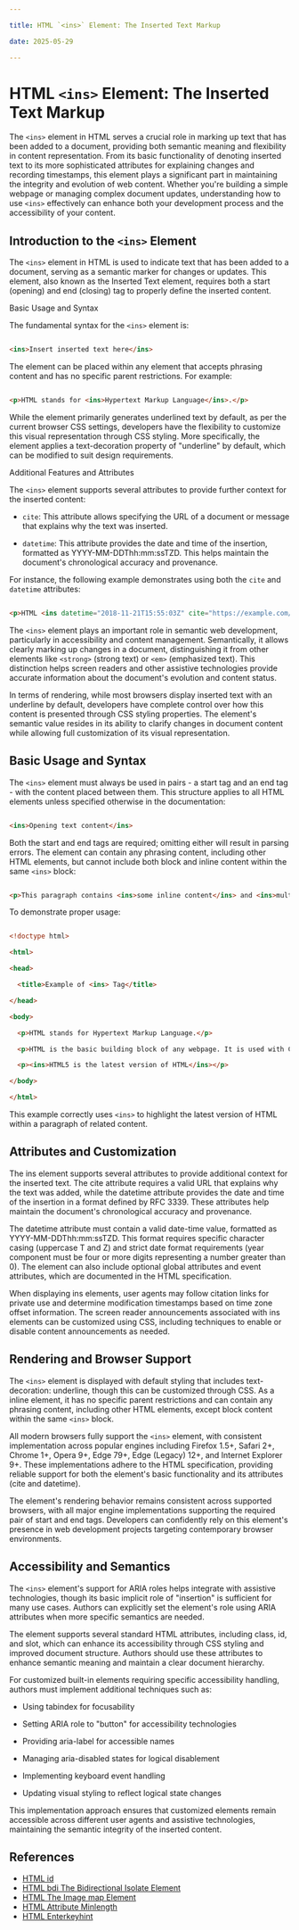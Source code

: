 ```yaml
---

title: HTML `<ins>` Element: The Inserted Text Markup

date: 2025-05-29

---
```



# HTML `<ins>` Element: The Inserted Text Markup

The `<ins>` element in HTML serves a crucial role in marking up text that has been added to a document, providing both semantic meaning and flexibility in content representation. From its basic functionality of denoting inserted text to its more sophisticated attributes for explaining changes and recording timestamps, this element plays a significant part in maintaining the integrity and evolution of web content. Whether you're building a simple webpage or managing complex document updates, understanding how to use `<ins>` effectively can enhance both your development process and the accessibility of your content.


## Introduction to the `<ins>` Element

The `<ins>` element in HTML is used to indicate text that has been added to a document, serving as a semantic marker for changes or updates. This element, also known as the Inserted Text element, requires both a start (opening) and end (closing) tag to properly define the inserted content.

Basic Usage and Syntax

The fundamental syntax for the `<ins>` element is:

```html

<ins>Insert inserted text here</ins>

```

The element can be placed within any element that accepts phrasing content and has no specific parent restrictions. For example:

```html

<p>HTML stands for <ins>Hypertext Markup Language</ins>.</p>

```

While the element primarily generates underlined text by default, as per the current browser CSS settings, developers have the flexibility to customize this visual representation through CSS styling. More specifically, the element applies a text-decoration property of "underline" by default, which can be modified to suit design requirements.

Additional Features and Attributes

The `<ins>` element supports several attributes to provide further context for the inserted content:

- `cite`: This attribute allows specifying the URL of a document or message that explains why the text was inserted.

- `datetime`: This attribute provides the date and time of the insertion, formatted as YYYY-MM-DDThh:mm:ssTZD. This helps maintain the document's chronological accuracy and provenance.

For instance, the following example demonstrates using both the `cite` and `datetime` attributes:

```html

<p>HTML <ins datetime="2018-11-21T15:55:03Z" cite="https://example.com/revision-history">5 is the latest version of HTML</ins></p>

```

The `<ins>` element plays an important role in semantic web development, particularly in accessibility and content management. Semantically, it allows clearly marking up changes in a document, distinguishing it from other elements like `<strong>` (strong text) or `<em>` (emphasized text). This distinction helps screen readers and other assistive technologies provide accurate information about the document's evolution and content status.

In terms of rendering, while most browsers display inserted text with an underline by default, developers have complete control over how this content is presented through CSS styling properties. The element's semantic value resides in its ability to clarify changes in document content while allowing full customization of its visual representation.


## Basic Usage and Syntax

The `<ins>` element must always be used in pairs - a start tag and an end tag - with the content placed between them. This structure applies to all HTML elements unless specified otherwise in the documentation:

```html

<ins>Opening text content</ins>

```

Both the start and end tags are required; omitting either will result in parsing errors. The element can contain any phrasing content, including other HTML elements, but cannot include both block and inline content within the same `<ins>` block:

```html

<p>This paragraph contains <ins>some inline content</ins> and <ins>multiple <strong>sub-elements</strong></ins></p>

```

To demonstrate proper usage:

```html

<!doctype html>

<html>

<head>

  <title>Example of <ins> Tag</title>

</head>

<body>

  <p>HTML stands for Hypertext Markup Language.</p>

  <p>HTML is the basic building block of any webpage. It is used with CSS and Javascript to create interactive web pages.</p>

  <p><ins>HTML5 is the latest version of HTML</ins></p>

</body>

</html>

```

This example correctly uses `<ins>` to highlight the latest version of HTML within a paragraph of related content.


## Attributes and Customization

The ins element supports several attributes to provide additional context for the inserted text. The cite attribute requires a valid URL that explains why the text was added, while the datetime attribute provides the date and time of the insertion in a format defined by RFC 3339. These attributes help maintain the document's chronological accuracy and provenance.

The datetime attribute must contain a valid date-time value, formatted as YYYY-MM-DDThh:mm:ssTZD. This format requires specific character casing (uppercase T and Z) and strict date format requirements (year component must be four or more digits representing a number greater than 0). The element can also include optional global attributes and event attributes, which are documented in the HTML specification.

When displaying ins elements, user agents may follow citation links for private use and determine modification timestamps based on time zone offset information. The screen reader announcements associated with ins elements can be customized using CSS, including techniques to enable or disable content announcements as needed.


## Rendering and Browser Support

The `<ins>` element is displayed with default styling that includes text-decoration: underline, though this can be customized through CSS. As a inline element, it has no specific parent restrictions and can contain any phrasing content, including other HTML elements, except block content within the same `<ins>` block.

All modern browsers fully support the `<ins>` element, with consistent implementation across popular engines including Firefox 1.5+, Safari 2+, Chrome 1+, Opera 9+, Edge 79+, Edge (Legacy) 12+, and Internet Explorer 9+. These implementations adhere to the HTML specification, providing reliable support for both the element's basic functionality and its attributes (cite and datetime).

The element's rendering behavior remains consistent across supported browsers, with all major engine implementations supporting the required pair of start and end tags. Developers can confidently rely on this element's presence in web development projects targeting contemporary browser environments.


## Accessibility and Semantics

The `<ins>` element's support for ARIA roles helps integrate with assistive technologies, though its basic implicit role of "insertion" is sufficient for many use cases. Authors can explicitly set the element's role using ARIA attributes when more specific semantics are needed.

The element supports several standard HTML attributes, including class, id, and slot, which can enhance its accessibility through CSS styling and improved document structure. Authors should use these attributes to enhance semantic meaning and maintain a clear document hierarchy.

For customized built-in elements requiring specific accessibility handling, authors must implement additional techniques such as:

- Using tabindex for focusability

- Setting ARIA role to "button" for accessibility technologies

- Providing aria-label for accessible names

- Managing aria-disabled states for logical disablement

- Implementing keyboard event handling

- Updating visual styling to reflect logical state changes

This implementation approach ensures that customized elements remain accessible across different user agents and assistive technologies, maintaining the semantic integrity of the inserted content.

## References

- [HTML id](https://github.com/serpuniversity/learn/blob/main/html/HTML%20id.md)
- [HTML bdi The Bidirectional Isolate Element](https://github.com/serpuniversity/learn/blob/main/html/HTML%20bdi%20The%20Bidirectional%20Isolate%20Element.md)
- [HTML The Image map Element](https://github.com/serpuniversity/learn/blob/main/html/HTML%20The%20Image%20map%20Element.md)
- [HTML Attribute Minlength](https://github.com/serpuniversity/learn/blob/main/html/HTML%20Attribute%20Minlength.md)
- [HTML Enterkeyhint](https://github.com/serpuniversity/learn/blob/main/html/HTML%20Enterkeyhint.md)